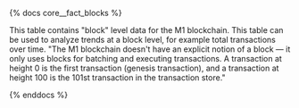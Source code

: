 {% docs core__fact_blocks %}

This table contains "block" level data for the M1 blockchain. This table can be used to analyze trends at a block level, for example total transactions over time.
"The M1 blockchain doesn't have an explicit notion of a block — it only uses blocks for batching and executing transactions.
A transaction at height 0 is the first transaction (genesis transaction), and a transaction at height 100 is the 101st transaction in the transaction store."

{% enddocs %}

